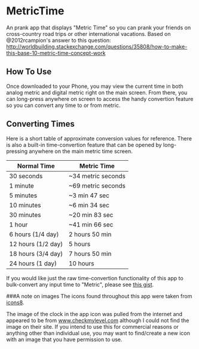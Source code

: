 # MetricTime
An prank app that displays "Metric Time" so you can prank your friends on cross-country road trips or other international vacations.
Based on @2012rcampion's answer to this question: http://worldbuilding.stackexchange.com/questions/35808/how-to-make-this-base-10-metric-time-concept-work

## How To Use
Once downloaded to your Phone, you may view the current time in both analog metric and digital metric right on the main screen. From there, you can long-press anywhere on screen to access the handy convertion feature so you can convert any time to or from metric.

## Converting Times
Here is a short table of approximate conversion values for reference. There is also a built-in time-convertion feature that can be opened by long-pressing anywhere on the main metric time screen.

Normal Time | Metric Time
------------ | -------------
30 seconds | ~34 metric seconds
1 minute | ~69 metric seconds
5 minutes | ~3 min 47 sec
10 minutes | ~6 min 34 sec
30 minutes | ~20 min 83 sec
1 hour | ~41 min 66 sec
6 hours (1/4 day) | 2 hours 50 min
12 hours (1/2 day) | 5 hours
18 hours (3/4 day) | 7 hours 50 min
24 hours (1 day) | 10 hours

If you would like just the raw time-convertion functionality of this app to bulk-convert any input time to "Metric", please see [this gist](https://gist.github.com/DeveloperACE/edd2c3b68f240022d4a799c1c3f99645). 


###A note on images
The icons found throughout this app were taken from [icons8](www.icons8.com).

The image of the clock in the app icon was pulled from the internet and appeared to be from www.checkmylevel.com although I could not find the image on their site. If you intend to use this for commercial reasons or anything other than individual use, you may want to find/create a new icon with an image that you have permission to use.
